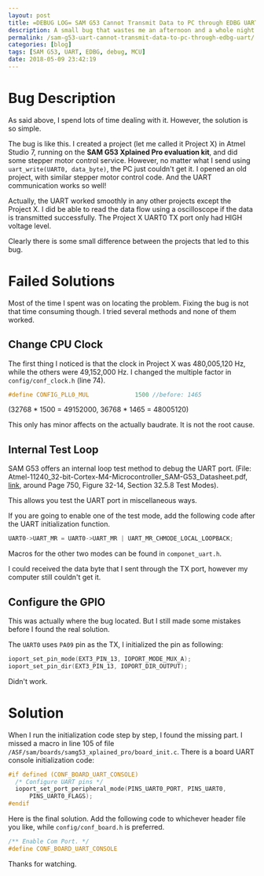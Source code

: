 ```yaml
---
layout: post
title: =DEBUG LOG= SAM G53 Cannot Transmit Data to PC through EDBG UART
description: A small bug that wastes me an afternoon and a whole night! EDBG is a embedded debug port that helps to debug or depoly the code. It has a virtual serial COM port that can support data communication between MCU and the host PC. I assume that this is known if you are going to read this post.
permalink: /sam-g53-uart-cannot-transmit-data-to-pc-through-edbg-uart/
categories: [blog]
tags: [SAM G53, UART, EDBG, debug, MCU]
date: 2018-05-09 23:42:19 
---
```


# Bug Description

As said above, I spend lots of time dealing with it. However, the solution is so simple.

The bug is like this. I created a project (let me called it Project X) in Atmel Studio 7, running on the **SAM G53 Xplained Pro evaluation kit**, and did some stepper motor control service. However, no matter what I send using `uart_write(UART0, data_byte)`, the PC just couldn't get it. I opened an old project, with similar stepper motor control code. And the UART communication works so well!

Actually, the UART worked smoothly in any other projects except the Project X. I did be able to read the data flow using a oscilloscope if the data is transmitted successfully. The Project X UART0 TX port only had HIGH voltage level.

Clearly there is some small difference between the projects that led to this bug.

# Failed Solutions

Most of the time I spent was on locating the problem. Fixing the bug is not that time consuming though. I tried several methods and none of them worked.

## Change CPU Clock

The first thing I noticed is that the clock in Project X was 480,005,120 Hz, while the others were 49,152,000 Hz. I changed the multiple factor in `config/conf_clock.h` (line 74).

```c
#define CONFIG_PLL0_MUL             1500 //before: 1465
```

(32768 \* 1500 = 49152000, 36768 \* 1465 = 48005120)

This only has minor affects on the actually baudrate. It is not the root cause.

## Internal Test Loop

SAM G53 offers an internal loop test method to debug the UART port. (File: Atmel-11240\_32-bit-Cortex-M4-Microcontroller\_SAM-G53\_Datasheet.pdf, [link](http://ww1.microchip.com/downloads/en/DeviceDoc/Atmel-11240-32-bit-Cortex-M4-Microcontroller-SAM-G53_Datasheet.pdf), around Page 750, Figure 32-14, Section 32.5.8 Test Modes).

This allows you test the UART port in miscellaneous ways.

If you are going to enable one of the test mode, add the following code after the UART initialization function.

```c
UART0->UART_MR = UART0->UART_MR | UART_MR_CHMODE_LOCAL_LOOPBACK;
```

Macros for the other two modes can be found in `componet_uart.h`.

I could received the data byte that I sent through the TX port, however my computer still couldn't get it.

## Configure the GPIO

This was actually where the bug located. But I still made some mistakes before I found the real solution.

The `UART0` uses `PA09` pin as the TX, I initialized the pin as following:

```c
ioport_set_pin_mode(EXT3_PIN_13, IOPORT_MODE_MUX_A);
ioport_set_pin_dir(EXT3_PIN_13, IOPORT_DIR_OUTPUT);
```

Didn't work.

# Solution

When I run the initialization code step by step, I found the missing part. I missed a macro in line 105 of file `/ASF/sam/boards/samg53_xplained_pro/board_init.c`. There is a board UART console initialization code:

```c
#if defined (CONF_BOARD_UART_CONSOLE)
  /* Configure UART pins */
  ioport_set_port_peripheral_mode(PINS_UART0_PORT, PINS_UART0,
      PINS_UART0_FLAGS);
#endif
```

Here is the final solution. Add the following code to whichever header file you like, while `config/conf_board.h` is preferred.

```c
/** Enable Com Port. */
#define CONF_BOARD_UART_CONSOLE
```

Thanks for watching.

